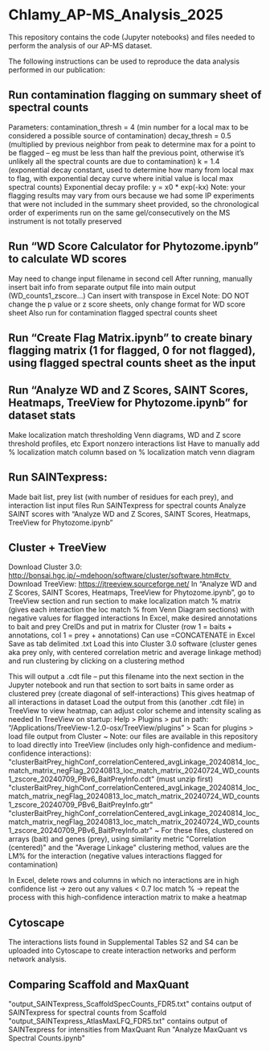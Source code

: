 # Chlamy_AP-MS_Analysis_2025
This repository contains the code (Jupyter notebooks) and files needed to perform the analysis of our AP-MS dataset.

The following instructions can be used to reproduce the data analysis performed in our publication:

## Run contamination flagging on summary sheet of spectral counts
   Parameters:
      contamination_thresh = 4 (min number for a local max to be considered a possible source of contamination)
      decay_thresh = 0.5 (multiplied by previous neighbor from peak to determine max for a point to be flagged – eg must be less than half the previous point, otherwise it’s unlikely all the spectral counts are due to contamination)
      k = 1.4 (exponential decay constant, used to determine how many from local max to flag, with exponential decay curve where initial value is local max spectral counts)
      Exponential decay profile: y = x0 * exp(-kx)
   Note: your flagging results may vary from ours because we had some IP experiments that were not included in the summary sheet provided, so the chronological order of experiments run on the same gel/consecutively on the MS instrument is not totally preserved

## Run “WD Score Calculator for Phytozome.ipynb” to calculate WD scores
   May need to change input filename in second cell
   After running, manually insert bait info from separate output file into main output (WD_counts1_zscore…)
      Can insert with transpose in Excel
   Note: DO NOT change the p value or z score sheets, only change format for WD score sheet
   Also run for contamination flagged spectral counts sheet

## Run “Create Flag Matrix.ipynb” to create binary flagging matrix (1 for flagged, 0 for not flagged), using flagged spectral counts sheet as the input

## Run “Analyze WD and Z Scores, SAINT Scores, Heatmaps, TreeView for Phytozome.ipynb” for dataset stats
   Make localization match thresholding Venn diagrams, WD and Z score threshold profiles, etc
   Export nonzero interactions list
      Have to manually add % localization match column based on % localization match venn diagram

## Run SAINTexpress:
   Made bait list, prey list (with number of residues for each prey), and interaction list input files
   Run SAINTexpress for spectral counts
   Analyze SAINT scores with “Analyze WD and Z Scores, SAINT Scores, Heatmaps, TreeView for Phytozome.ipynb”

## Cluster + TreeView 
   Download Cluster 3.0: http://bonsai.hgc.jp/~mdehoon/software/cluster/software.htm#ctv 
   Download TreeView: https://jtreeview.sourceforge.net/
   In “Analyze WD and Z Scores, SAINT Scores, Heatmaps, TreeView for Phytozome.ipynb”, go to TreeView section and run section to make localization match % matrix (gives each interaction the loc match % from Venn Diagram sections) with negative values for flagged interactions
   In Excel, make desired annotations to bait and prey CreIDs and put in matrix for Cluster (row 1 = baits + annotations, col 1 = prey + annotations)
      Can use =CONCATENATE in Excel
      Save as tab delimited .txt
   Load this into Cluster 3.0 software (cluster genes aka prey only, with centered correlation metric and average linkage method) and run clustering by clicking on a clustering method

   This will output a .cdt file – put this filename into the next section in the Jupyter notebook and run that section to sort baits in same order as clustered prey (create diagonal of self-interactions)
      This gives heatmap of all interactions in dataset
   Load the output from this (another .cdt file) in TreeView to view heatmap, can adjust color scheme and intensity scaling as needed
      In TreeView on startup: Help > Plugins > put in path: “/Applications/TreeView-1.2.0-osx/TreeView/plugins” > Scan for plugins > load file output from Cluster
      ~ Note: our files are available in this repository to load directly into TreeView (includes only high-confidence and medium-confidence interactions):
         "clusterBaitPrey_highConf_correlationCentered_avgLinkage_20240814_loc_match_matrix_negFlag_20240813_loc_match_matrix_20240724_WD_counts1_zscore_20240709_PBv6_BaitPreyInfo.cdt" (must unzip first)
         "clusterBaitPrey_highConf_correlationCentered_avgLinkage_20240814_loc_match_matrix_negFlag_20240813_loc_match_matrix_20240724_WD_counts1_zscore_20240709_PBv6_BaitPreyInfo.gtr"
         "clusterBaitPrey_highConf_correlationCentered_avgLinkage_20240814_loc_match_matrix_negFlag_20240813_loc_match_matrix_20240724_WD_counts1_zscore_20240709_PBv6_BaitPreyInfo.atr"
      ~ For these files, clustered on arrays (bait) and genes (prey), using similarity metric "Correlation (centered)" and the "Average Linkage" clustering method, values are the LM% for the interaction (negative values interactions flagged for contamination)
   
   In Excel, delete rows and columns in which no interactions are in high confidence list → zero out any values < 0.7 loc match % → repeat the process with this high-confidence interaction matrix to make a heatmap

## Cytoscape
   The interactions lists found in Supplemental Tables S2 and S4 can be uploaded into Cytoscape to create interaction networks and perform network analysis.

## Comparing Scaffold and MaxQuant
   "output_SAINTexpress_ScaffoldSpecCounts_FDR5.txt" contains output of SAINTexpress for spectral counts from Scaffold
   "output_SAINTexpress_AtlasMaxLFQ_FDR5.txt" contains output of SAINTexpress for intensities from MaxQuant
   Run "Analyze MaxQuant vs Spectral Counts.ipynb"
